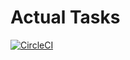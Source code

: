 # Actual Tasks

[![CircleCI](https://circleci.com/gh/steida/actualtasks/tree/master.svg?style=svg)](https://circleci.com/gh/steida/actualtasks/tree/master)
